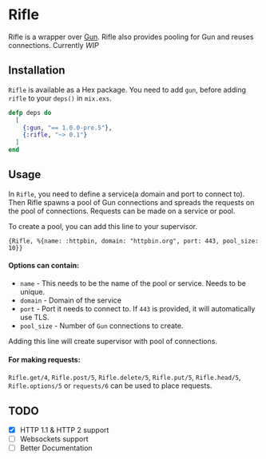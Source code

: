 # Rifle

Rifle is a wrapper over [Gun](https://github.com/ninenines/gun). Rifle also provides pooling for Gun and reuses connections. Currently *WIP*

## Installation

`Rifle` is available as a Hex package. You need to add `gun`, before adding `rifle` to your `deps()` in `mix.exs`.


```elixir
defp deps do
  [
    {:gun, "== 1.0.0-pre.5"},
    {:rifle, "~> 0.1"}
  ]
end
```

## Usage

In `Rifle`, you need to define a service(a domain and port to connect to). Then Rifle spawns a pool of Gun connections and spreads the requests on the pool of connections. Requests can be made on a service or pool.

To create a pool, you can add this line to your supervisor.

`{Rifle, %{name: :httpbin, domain: "httpbin.org", port: 443, pool_size: 10}}`

#### Options can contain:

- `name` - This needs to be the name of the pool or service. Needs to be unique.
- `domain` - Domain of the service
- `port` - Port it needs to connect to. If `443` is provided, it will automatically use TLS.
- `pool_size` - Number of `Gun` connections to create.

Adding this line will create supervisor with pool of connections.

#### For making requests:

`Rifle.get/4`, `Rifle.post/5`, `Rifle.delete/5`, `Rifle.put/5`, `Rifle.head/5`, `Rifle.options/5` or `requests/6` can be used to place requests.


## TODO 

- [x] HTTP 1.1 & HTTP 2 support
- [ ] Websockets support
- [ ] Better Documentation
